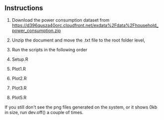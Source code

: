 ## Instructions


1. Download the power consumption dataset from https://d396qusza40orc.cloudfront.net/exdata%2Fdata%2Fhousehold_power_consumption.zip

2. Unzip the document and move the .txt file to the root folder level,

3. Run the scripts in the following order

 1. Setup.R
 2. Plot1.R
 3. Plot2.R
 4. Plot3.R
 5. Plot5.R
 
If you still don't see the png files generated on the system, or it shows 0kb in size, run dev.off() a couple of times.